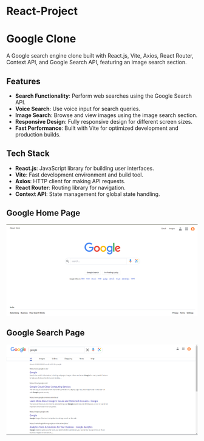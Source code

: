 # React-Project

# Google Clone

A Google search engine clone built with React.js, Vite, Axios, React Router, Context API, and Google Search API, featuring an image search section.

## Features

- **Search Functionality**: Perform web searches using the Google Search API.
- **Voice Search**: Use voice input for search queries.
- **Image Search**: Browse and view images using the image search section.
- **Responsive Design**: Fully responsive design for different screen sizes.
- **Fast Performance**: Built with Vite for optimized development and production builds.

## Tech Stack

- **React.js**: JavaScript library for building user interfaces.
- **Vite**: Fast development environment and build tool.
- **Axios**: HTTP client for making API requests.
- **React Router**: Routing library for navigation.
- **Context API**: State management for global state handling.

## Google Home Page

![alt text](<projectImages/google home page.png>)

## Google Search Page

![alt text](<projectImages/google search page.png>)
